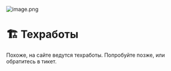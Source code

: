 ![image.png]([http://url/to/img.png](https://cdn.discordapp.com/attachments/1113450469453463555/1114079115113410681/image.png))

# 🏗 Техработы

Похоже, на сайте ведутся техработы. Попробуйте позже, или обратитесь в тикет.
